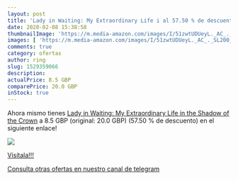 ```yaml
---
layout: post
title: 'Lady in Waiting: My Extraordinary Life i al 57.50 % de descuento'
date: 2020-02-08 15:38:58
thumbnailImage: 'https://m.media-amazon.com/images/I/51zwtUDUeyL._AC_._SL200_.jpg'
images: [ 'https://m.media-amazon.com/images/I/51zwtUDUeyL._AC_._SL200_.jpg' ]
comments: true
category: ofertas
author: ring
slug: 1529359066
description:
actualPrice: 8.5 GBP
comparePrice: 20.0 GBP
inStock: true
---
```


Ahora mismo tienes [Lady in Waiting: My Extraordinary Life in the Shadow of the Crown](https://www.amazon.co.uk/dp/1529359066/?tag=redken01-21) a 8.5 GBP (original: 20.0 GBP) (57.50 %  de descuento) en el siguiente enlace!

[![](https://m.media-amazon.com/images/I/51zwtUDUeyL._AC_._SL200_.jpg)](https://www.amazon.co.uk/dp/1529359066/?tag=redken01-21)

[Visítala!!!](https://www.amazon.co.uk/dp/1529359066/?tag=redken01-21)

[Consulta otras ofertas en nuestro canal de telegram](https://t.me/s/ofertas25)
